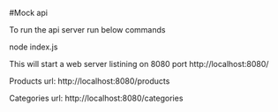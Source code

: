 #Mock api 

To run the api server run below commands 

node index.js

This will start a web server listining on 8080 port 
http://localhost:8080/

Products url:
http://localhost:8080/products

Categories url:
http://localhost:8080/categories


